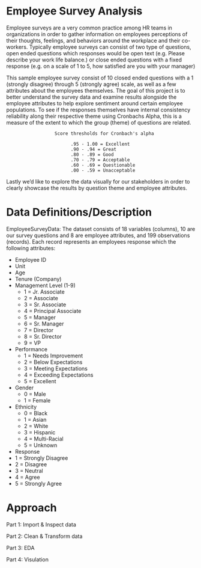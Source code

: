 Employee Survey Analysis
=============================================================

Employee surveys are a very common practice among HR teams in organizations in order to gather information on employees perceptions of their thoughts, feelings, and behaviors around the workplace and their co-workers. Typically employee surveys can consist of two type of questions, open ended questions which responses would be open text (e.g. Please describe your work life balance.) or close ended questions with a fixed response (e.g. on a scale of 1 to 5, how satisfied are you with your manager)

This sample employee survey consist of 10 closed ended questions with a 1 (strongly disagree) through 5 (strongly agree) scale, as well as a few attributes about the employees themselves.  The goal of this project is to better understand the survey data and examine results alongside the employee attributes to help explore sentiment around certain employee populations. To see if the responses themselves have internal consistency reliability along their respective theme using Cronbachs Alpha, this is a measure of the extent to which the group (theme) of questions are related. 
                            
                      Score thresholds for Cronbach's alpha 
                      
                            .95 - 1.00 = Excellent
                            .90 - .94 = Great
                            .80 - .89 = Good
                            .70 - .79 = Acceptable
                            .60 - .69 = Questionable
                            .00 - .59 = Unacceptable

Lastly we’d like to explore the data visually for our stakeholders in order to clearly showcase the results by question theme and employee attributes. 


Data Definitions/Description
=============================================================

EmployeeSurveyData:
The dataset consists of 18 variables (columns), 10 are our survey questions and 8 are employee attributes, and 199 observations (records). Each record represents an employees response which the following attributes: 

- Employee ID
- Unit 
- Age
- Tenure (Company)
- Management Level (1-9) 
  - 1 = Jr. Associate
  - 2 = Associate
  - 3 = Sr. Associate
  - 4 = Principal Associate
  - 5 = Manager
  - 6 = Sr. Manager
  - 7 = Director
  - 8 = Sr. Director
  - 9 = VP
- Performance
  - 1 = Needs Improvement
  - 2 = Below Expectations
  - 3 = Meeting Expectations
  - 4 = Exceeding Expectations
  - 5 = Excellent
- Gender
  - 0 = Male
  - 1 = Female
- Ethnicity
  - 0 = Black
  - 1 = Asian
  - 2 = White
  - 3 = Hispanic
  - 4 = Multi-Racial
  - 5 = Unknown
- Response
 - 1 = Strongly Disagree
 - 2 = Disagree
 - 3 = Neutral
 - 4 = Agree
 - 5 = Strongly Agree



Approach
=============================================================
Part 1: Import & Inspect data

Part 2: Clean & Transform data

Part 3: EDA

Part 4: Visulation
